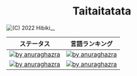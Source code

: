 <h1 align="center">Taitaitatata</h1>

![(C) 2022 Hibiki__](https://cdn.discordapp.com/attachments/905078954107469856/947270700274708510/792058e332ff8a46.jpg)

|ステータス|言語ランキング|
|-|-|
|[![by anuraghazra](https://github-readme-stats.vercel.app/api?username=Taitaitatata&show_icons=true)](https://github.com/anuraghazra/github-readme-stats/)|[![by anuraghazra](https://github-readme-stats.vercel.app/api/top-langs/?username=Taitaitatata&layout=compact)](https://github.com/anuraghazra/github-readme-stats)|
[![by anuraghazra](https://github-readme-stats.vercel.app/api?username=NekozounekoTEAM&show_icons=true)](https://github.com/anuraghazra/github-readme-stats/)|[![by anuraghazra](https://github-readme-stats.vercel.app/api/top-langs/?username=NekozounekoTEAM&layout=compact)](https://github.com/anuraghazra/github-readme-stats)|
